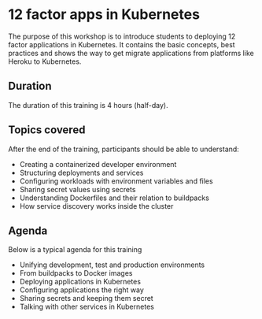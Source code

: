 # 12 factor apps in Kubernetes

The purpose of this workshop is to introduce students to deploying 12 factor applications in Kubernetes. It contains the basic concepts, best practices and shows the way to get migrate applications from platforms like Heroku to Kubernetes.

## Duration

The duration of this training is 4 hours (half-day).

## Topics covered

After the end of the training, participants should be able to understand:

* Creating a containerized developer environment
* Structuring deployments and services
* Configuring workloads with environment variables and files
* Sharing secret values using secrets
* Understanding Dockerfiles and their relation to buildpacks
* How service discovery works inside the cluster

## Agenda

Below is a typical agenda for this training

* Unifying development, test and production environments
* From buildpacks to Docker images
* Deploying applications in Kubernetes
* Configuring applications the right way
* Sharing secrets and keeping them secret
* Talking with other services in Kubernetes

